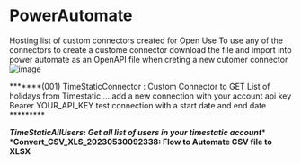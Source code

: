 # PowerAutomate
Hosting list of custom connectors created for Open Use 
To use any of the connectors to create a custome connector  download the file and import into power automate as an OpenAPI file when creting a new cutomer connector 
![image](https://github.com/GeeksDam/PowerAutomate/assets/98710158/4e084eea-0617-4170-a3b2-73d42fe94b44)

*******(001) TimeStaticConnector : Custom Connector to GET List of holidays from Timestatic ....add a new connection with your account api key Bearer YOUR_API_KEY test connection with a start date and end date *********

*****TimeStaticAllUsers: Get all list of users in your timestatic account******
*******Convert_CSV_XLS_20230530092338: Flow to Automate CSV file to XLSX******
